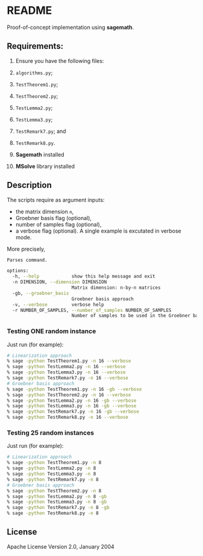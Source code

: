 # README

Proof-of-concept implementation using **sagemath**.

## Requirements:

1. Ensure you have the following files:

  1. `algorithms.py`;
  2. `TestTheorem1.py`;
  3. `TestTheorem2.py`;
  4. `TestLemma2.py`;
  4. `TestLemma3.py`;
  5. `TestRemark7.py`; and
  6. `TestRemark8.py`.

2. **Sagemath** installed

3. **MSolve** library installed


## Description

The scripts require as argument inputs:

- the matrix dimension `n`,
- Groebner basis flag (optional),
- number of samples flag (optional),
- a verbose flag (optional). A single example is excutated in verbose mode.

More precisely,

```bash
Parses command.

options:
  -h, --help            show this help message and exit
  -n DIMENSION, --dimension DIMENSION
                        Matrix dimension: n-by-n matrices
  -gb, --groebner_basis
                        Groebner basis approach
  -v, --verbose         verbose help
  -r NUMBER_OF_SAMPLES, --number_of_samples NUMBER_OF_SAMPLES
                        Number of samples to be used in the Groebner basis approach
```
### Testing ONE random instance

Just run (for example):

```bash
# Linearization approach
% sage -python TestTheorem1.py -n 16 --verbose
% sage -python TestLemma2.py -n 16 --verbose
% sage -python TestLemma3.py -n 16 --verbose
% sage -python TestRemark7.py -n 16 --verbose
# Groebner basis approach
% sage -python TestTheorem1.py -n 16 -gb --verbose
% sage -python TestTheorem2.py -n 16 --verbose
% sage -python TestLemma2.py -n 16 -gb --verbose
% sage -python TestLemma3.py -n 16 -gb --verbose
% sage -python TestRemark7.py -n 16 -gb --verbose
% sage -python TestRemark8.py -n 16 --verbose
```

### Testing 25 random instances

Just run (for example):

```bash
# Linearization approach
% sage -python TestTheorem1.py -n 8
% sage -python TestLemma2.py -n 8
% sage -python TestLemma3.py -n 8
% sage -python TestRemark7.py -n 8
# Groebner basis approach
% sage -python TestTheorem2.py -n 8
% sage -python TestLemma2.py -n 8 -gb
% sage -python TestLemma3.py -n 8 -gb
% sage -python TestRemark7.py -n 8 -gb
% sage -python TestRemark8.py -n 8
```


## License

Apache License Version 2.0, January 2004